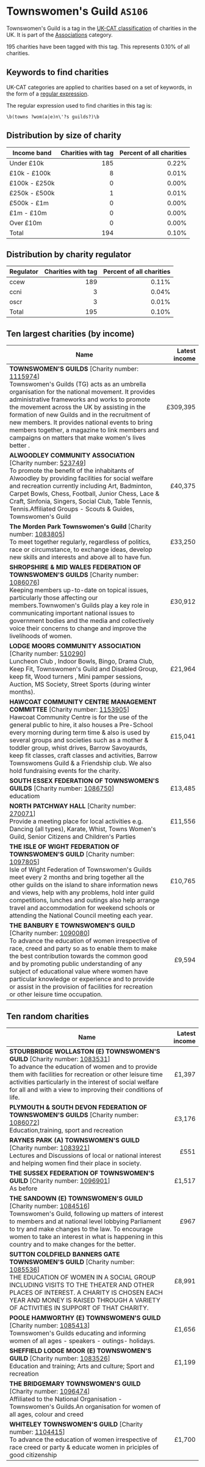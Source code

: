 # Townswomen's Guild `AS106`

Townswomen's Guild is a tag in the [UK-CAT classification](/data/tag_list/) of charities in the 
UK. It is part of the [Associations](/data/ukcat/AS) category.

195 charities have been tagged with this tag.
This represents 0.10% of all charities.

## Keywords to find charities

UK-CAT categories are applied to charities based on a set of keywords, in the form of a [regular expression](https://en.wikipedia.org/wiki/Regular_expression).

The regular expression used to find charities in this tag is:

`\b(towns ?wom(a|e)n\'?s guilds?)\b`



## Distribution by size of charity

Income band | Charities with tag | Percent of all charities
------------|-------------------:|-------------------------:
Under £10k | 185 | 0.22%
£10k - £100k | 8 | 0.01%
£100k - £250k | 0 | 0.00%
£250k - £500k | 1 | 0.01%
£500k - £1m | 0 | 0.00%
£1m - £10m | 0 | 0.00%
Over £10m | 0 | 0.00%
Total | 194 | 0.10%


## Distribution by charity regulator

Regulator | Charities with tag | Percent of all charities
------------|-------------------:|-------------------------:
ccew | 189 | 0.11%
ccni | 3 | 0.04%
oscr | 3 | 0.01%
Total | 195 | 0.10%


## Ten largest charities (by income)

Name | Latest income
-----|--------:
<strong>TOWNSWOMEN'S GUILDS</strong> [Charity number: [1115974](https://findthatcharity.uk/orgid/GB-CHC-1115974)]<br>Townswomen's Guilds (TG) acts as an umbrella organisation for the national movement. It provides administrative frameworks and works to promote the movement across the UK by assisting in the formation of new Guilds and in the recruitment of new members. It provides national events to bring members together, a magazine to link members and campaigns on matters that make women's lives better . | £309,395
<strong>ALWOODLEY COMMUNITY ASSOCIATION</strong> [Charity number: [523749](https://findthatcharity.uk/orgid/GB-CHC-523749)]<br>To promote the benefit of the inhabitants of Alwoodley by providing facilities for social welfare and recreation currently including Art, Badminton, Carpet Bowls, Chess, Football, Junior Chess, Lace & Craft, Sinfonia, Singers, Social Club, Table Tennis, Tennis.Affiliated Groups - Scouts & Guides, Townswomen's Guild | £40,375
<strong>The Morden Park Townswomen's Guild</strong> [Charity number: [1083805](https://findthatcharity.uk/orgid/GB-CHC-1083805)]<br>To meet together regularly, regardless of politics, race or circumstance, to exchange ideas, develop new skills and interests and above all to have fun. | £33,250
<strong>SHROPSHIRE & MID WALES FEDERATION OF TOWNSWOMEN'S GUILDS</strong> [Charity number: [1086076](https://findthatcharity.uk/orgid/GB-CHC-1086076)]<br>Keeping members up-to-date on topical issues, particularly those affecting our members.Townwomen's Guilds play a key role in communicating important national issues to government bodies and the media and collectively voice their concerns to change and improve the livelihoods of women. | £30,912
<strong>LODGE MOORS COMMUNITY ASSOCIATION</strong> [Charity number: [510290](https://findthatcharity.uk/orgid/GB-CHC-510290)]<br>Luncheon Club , Indoor Bowls, Bingo,  Drama Club,  Keep Fit, Townswomen's Guild and Disabled Group, keep fit, Wood turners , Mini pamper sessions, Auction, MS Society, Street Sports (during winter months). | £21,964
<strong>HAWCOAT COMMUNITY CENTRE  MANAGEMENT COMMITTEE</strong> [Charity number: [1153905](https://findthatcharity.uk/orgid/GB-CHC-1153905)]<br>Hawcoat Community Centre is for the use of the general public to hire, it also houses a Pre-School every morning during term time & also is used by several groups and societies such as a mother & toddler group, whist drives, Barrow Savoyaurds, keep fit classes, craft classes and activities, Barrow Townswomens Guild & a Friendship club. We also hold fundraising events for the charity. | £15,041
<strong>SOUTH ESSEX FEDERATION OF TOWNSWOMEN'S GUILDS</strong> [Charity number: [1086750](https://findthatcharity.uk/orgid/GB-CHC-1086750)]<br>educatiom | £13,485
<strong>NORTH PATCHWAY HALL</strong> [Charity number: [270071](https://findthatcharity.uk/orgid/GB-CHC-270071)]<br>Provide a meeting place for local activities e.g. Dancing (all types), Karate, Whist, Towns Women's Guild, Senior Citizens and Children's Parties | £11,556
<strong>THE ISLE OF WIGHT FEDERATION OF TOWNSWOMEN'S GUILD</strong> [Charity number: [1097805](https://findthatcharity.uk/orgid/GB-CHC-1097805)]<br>Isle of Wight Federation of Townswomen's Guilds meet every 2 months and bring together all the other guilds on the island to share information news and views, help with any problems, hold inter guild competitions, lunches and outings also help arrange travel and accommodation for weekend schools or attending the National Council meeting each year. | £10,765
<strong>THE BANBURY E TOWNSWOMEN'S GUILD</strong> [Charity number: [1090080](https://findthatcharity.uk/orgid/GB-CHC-1090080)]<br>To advance the education of women irrespective of race, creed and party so as to enable them to make the best contribution towards the common good and by promoting public understanding of any subject of educational value where women have particular knowledge or experience and to provide or assist in the provision of facilities for recreation or other leisure time occupation. | £9,594


## Ten random charities

Name | Latest income
-----|--------:
<strong>STOURBRIDGE WOLLASTON (E) TOWNSWOMEN'S GUILD</strong> [Charity number: [1083531](https://findthatcharity.uk/orgid/GB-CHC-1083531)]<br>To advance the education of women and to provide them with facilities for recreation or other leisure time activities particularly in the interest of social welfare for all and with a view to improving their conditions of life. | £1,397
<strong>PLYMOUTH & SOUTH DEVON FEDERATION OF TOWNSWOMEN'S GUILDS</strong> [Charity number: [1086072](https://findthatcharity.uk/orgid/GB-CHC-1086072)]<br>Education,training, sport and recreation | £3,176
<strong>RAYNES PARK (A) TOWNSWOMEN'S GUILD</strong> [Charity number: [1083921](https://findthatcharity.uk/orgid/GB-CHC-1083921)]<br>Lectures and Discussions of local or national interest and helping women find their place in society. | £551
<strong>THE SUSSEX FEDERATION OF TOWNSWOMEN'S GUILD</strong> [Charity number: [1096901](https://findthatcharity.uk/orgid/GB-CHC-1096901)]<br>As before | £1,517
<strong>THE SANDOWN (E) TOWNSWOMEN'S GUILD</strong> [Charity number: [1084516](https://findthatcharity.uk/orgid/GB-CHC-1084516)]<br>Townswomen's Guild, following up matters of interest to members and at national level lobbying Parliament to try and make changes to the law.  To encourage women to take an interest in what is happening in this country and to make changes for the better. | £967
<strong>SUTTON COLDFIELD BANNERS GATE TOWNSWOMEN'S GUILD</strong> [Charity number: [1085536](https://findthatcharity.uk/orgid/GB-CHC-1085536)]<br>THE EDUCATION OF WOMEN IN A SOCIAL GROUP INCLUDING VISITS TO THE THEATER AND OTHER PLACES OF INTEREST.  A CHARITY IS CHOSEN EACH YEAR AND MONEY IS RAISED THROUGH A VARIETY OF ACTIVITIES IN SUPPORT OF THAT CHARITY. | £8,991
<strong>POOLE HAMWORTHY (E) TOWNSWOMEN'S GUILD</strong> [Charity number: [1085413](https://findthatcharity.uk/orgid/GB-CHC-1085413)]<br>Townswomen's Guilds educating and informing women of all ages - speakers - outings- holidays. | £1,656
<strong>SHEFFIELD LODGE MOOR (E) TOWNSWOMEN'S GUILD</strong> [Charity number: [1083526](https://findthatcharity.uk/orgid/GB-CHC-1083526)]<br>Education and training; Arts and culture; Sport and recreation | £1,199
<strong>THE BRIDGEMARY TOWNSWOMEN'S GUILD</strong> [Charity number: [1096474](https://findthatcharity.uk/orgid/GB-CHC-1096474)]<br>Affiliated to the National Organisation - Townswomen's Guilds.An organisation for women of all ages, colour and creed | 
<strong>WHITELEY TOWNSWOMEN'S GUILD</strong> [Charity number: [1104415](https://findthatcharity.uk/orgid/GB-CHC-1104415)]<br>To advance the education of women irrespective of race creed or party & educate women in priciples of good citizenship | £1,700
